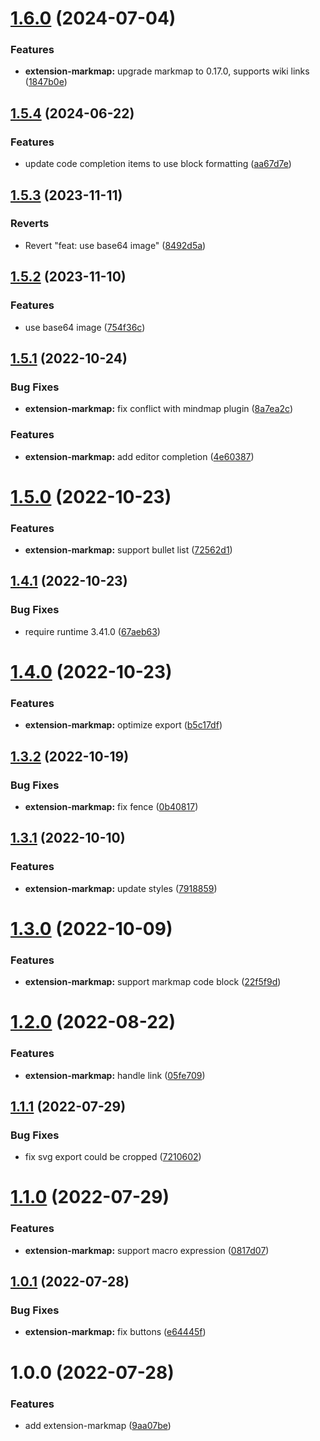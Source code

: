 # [1.6.0](https://github.com/purocean/yank-note-extension/compare/extension-markmap-1.5.4...extension-markmap-1.6.0) (2024-07-04)


### Features

* **extension-markmap:** upgrade markmap to 0.17.0, supports wiki links ([1847b0e](https://github.com/purocean/yank-note-extension/commit/1847b0e52320a88e9e2e700738bf570e5cfcdab7))



## [1.5.4](https://github.com/purocean/yank-note-extension/compare/extension-markmap-1.5.3...extension-markmap-1.5.4) (2024-06-22)


### Features

* update code completion items to use block formatting ([aa67d7e](https://github.com/purocean/yank-note-extension/commit/aa67d7ea480f7845cc73fffd3fc92708c7bf3c45))



## [1.5.3](https://github.com/purocean/yank-note-extension/compare/extension-markmap-1.5.2...extension-markmap-1.5.3) (2023-11-11)


### Reverts

* Revert "feat: use base64 image" ([8492d5a](https://github.com/purocean/yank-note-extension/commit/8492d5a0c1c84991d56b06f9176632f8406d1e26))



## [1.5.2](https://github.com/purocean/yank-note-extension/compare/extension-markmap-1.5.1...extension-markmap-1.5.2) (2023-11-10)


### Features

* use base64 image ([754f36c](https://github.com/purocean/yank-note-extension/commit/754f36c8da832dadff392c1df9bd79b7921acfe0))



## [1.5.1](https://github.com/purocean/yank-note-extension/compare/extension-markmap-1.5.0...extension-markmap-1.5.1) (2022-10-24)


### Bug Fixes

* **extension-markmap:** fix conflict with mindmap plugin ([8a7ea2c](https://github.com/purocean/yank-note-extension/commit/8a7ea2ca987aacac7748afbaa32b9a360c9db2c1))


### Features

* **extension-markmap:** add editor completion ([4e60387](https://github.com/purocean/yank-note-extension/commit/4e6038783aa911d802257b8344928227de1bc794))



# [1.5.0](https://github.com/purocean/yank-note-extension/compare/extension-markmap-1.4.1...extension-markmap-1.5.0) (2022-10-23)


### Features

* **extension-markmap:** support bullet list ([72562d1](https://github.com/purocean/yank-note-extension/commit/72562d17af9a8890929db7ddea86f40492081390))



## [1.4.1](https://github.com/purocean/yank-note-extension/compare/extension-markmap-1.4.0...extension-markmap-1.4.1) (2022-10-23)


### Bug Fixes

* require runtime 3.41.0 ([67aeb63](https://github.com/purocean/yank-note-extension/commit/67aeb63fe3776f2bd436442b1fb0441f65f1faa5))



# [1.4.0](https://github.com/purocean/yank-note-extension/compare/extension-markmap-1.3.2...extension-markmap-1.4.0) (2022-10-23)


### Features

* **extension-markmap:** optimize export ([b5c17df](https://github.com/purocean/yank-note-extension/commit/b5c17dffa06a9af12ae52e38acd8c8c49f226358))



## [1.3.2](https://github.com/purocean/yank-note-extension/compare/extension-markmap-1.3.1...extension-markmap-1.3.2) (2022-10-19)


### Bug Fixes

* **extension-markmap:** fix fence ([0b40817](https://github.com/purocean/yank-note-extension/commit/0b40817ab3d7ee5614ca40875078d67a40e66d5a))



## [1.3.1](https://github.com/purocean/yank-note-extension/compare/extension-markmap-1.3.0...extension-markmap-1.3.1) (2022-10-10)


### Features

* **extension-markmap:** update styles ([7918859](https://github.com/purocean/yank-note-extension/commit/7918859dbe5557d8e063d8928e3b71836e17ab81))



# [1.3.0](https://github.com/purocean/yank-note-extension/compare/extension-markmap-1.2.0...extension-markmap-1.3.0) (2022-10-09)


### Features

* **extension-markmap:** support markmap code block ([22f5f9d](https://github.com/purocean/yank-note-extension/commit/22f5f9d786c5b322f63770123b747947fb914190))



# [1.2.0](https://github.com/purocean/yank-note-extension/compare/extension-markmap-1.1.1...extension-markmap-1.2.0) (2022-08-22)


### Features

* **extension-markmap:** handle link ([05fe709](https://github.com/purocean/yank-note-extension/commit/05fe7096b7de935756dad4f4f67bc20f5f83ba9a))



## [1.1.1](https://github.com/purocean/yank-note-extension/compare/extension-markmap-1.1.0...extension-markmap-1.1.1) (2022-07-29)


### Bug Fixes

* fix svg export could be cropped ([7210602](https://github.com/purocean/yank-note-extension/commit/7210602ad85aae9c26bd1598c4cd07fb9579ff6a))



# [1.1.0](https://github.com/purocean/yank-note-extension/compare/extension-markmap-1.0.1...extension-markmap-1.1.0) (2022-07-29)


### Features

* **extension-markmap:** support macro expression ([0817d07](https://github.com/purocean/yank-note-extension/commit/0817d076f45a653d97ddd03f080de61a3fb406e8))



## [1.0.1](https://github.com/purocean/yank-note-extension/compare/extension-markmap-1.0.0...extension-markmap-1.0.1) (2022-07-28)


### Bug Fixes

* **extension-markmap:** fix buttons ([e64445f](https://github.com/purocean/yank-note-extension/commit/e64445fce1607c56559d953d0b99919f4728b2a5))



# 1.0.0 (2022-07-28)


### Features

* add extension-markmap ([9aa07be](https://github.com/purocean/yank-note-extension/commit/9aa07be4e8e78a75f779fab99c8bca6d1e206a22))



